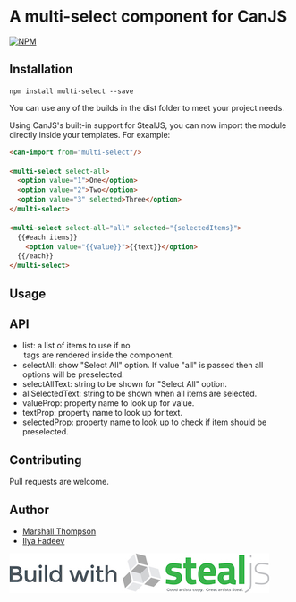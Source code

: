 # A multi-select component for CanJS

[![NPM](https://nodei.co/npm/multi-select.png?downloads=true&downloadRank=true&stars=true)](https://nodei.co/npm/multi-select/)

## Installation
```
npm install multi-select --save
```

You can use any of the builds in the dist folder to meet your project needs.

Using CanJS's built-in support for StealJS, you can now import the module directly inside your templates.  For example:
```html
<can-import from="multi-select"/>

<multi-select select-all>
  <option value="1">One</option>
  <option value="2">Two</option>
  <option value="3" selected>Three</option>
</multi-select>

<multi-select select-all="all" selected="{selectedItems}">
  {{#each items}}
    <option value="{{value}}">{{text}}</option>
  {{/each}}
</multi-select>

```

## Usage


## API

- list: a list of items to use if no <option> tags are rendered inside the component.
- selectAll: show "Select All" option. If value "all" is passed then all options will be preselected.
- selectAllText: string to be shown for "Select All" option.
- allSelectedText: string to be shown when all items are selected.
- valueProp: property name to look up for value.
- textProp: property name to look up for text.
- selectedProp: property name to look up to check if item should be preselected.


## Contributing
Pull requests are welcome.

## Author

- [Marshall Thompson](https://github.com/marshallswain)
- [Ilya Fadeev](https://github.com/ilyavf)

[![Built with StealJS](./dist/build-with-stealjs.jpg)](http://StealJS.com)

